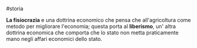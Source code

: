 #storia

**La fisiocrazia** e una dottrina economico che pensa che all'agricoltura come metodo per migliorare l'economia; questa porta al **liberismo**, un' altra dottrina economica che comporta che lo stato non metta praticamente mano negli affari economici dello stato.